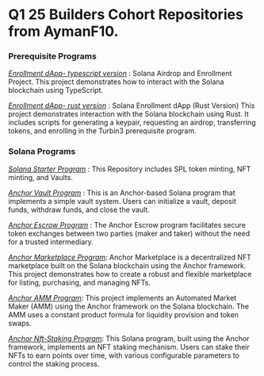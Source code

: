 <h1>Q1 25 Builders Cohort Repositories from AymanF10.</h1>

<h3>Prerequisite Programs</h3>

[*Enrollment dApp- typescript version*](https://github.com/AymanF10/Enrollment_dApp_Typescript_version)  : Solana Airdrop and Enrollment Project. This project demonstrates how to interact with the Solana blockchain using TypeScript. 

[*Enrollment dApp- rust version*](https://github.com/AymanF10/Enrollment_dApp_Rust_version) : Solana Enrollment dApp (Rust Version)
This project demonstrates interaction with the Solana blockchain using Rust. It includes scripts for generating a keypair, requesting an airdrop, transferring tokens, and enrolling in the Turbin3 prerequisite program.

<h3>Solana Programs</h3>

[*Solana Starter Program*](https://github.com/AymanF10/solana-starter) : This Repository includes SPL token minting, NFT minting, and Vaults.

[*Anchor Vault Program*](https://github.com/AymanF10/anchor_vault) : This is an Anchor-based Solana program that implements a simple vault system. Users can initialize a vault, deposit funds, withdraw funds, and close the vault.

[*Anchor Escrow Program*](https://github.com/AymanF10/anchor_escrow) : The Anchor Escrow program facilitates secure token exchanges between two parties (maker and taker) without the need for a trusted intermediary.

[*Anchor Marketplace Program*](https://github.com/AymanF10/anchor_marketplace): Anchor Marketplace is a decentralized NFT marketplace built on the Solana blockchain using the Anchor framework. This project demonstrates how to create a robust and flexible marketplace for listing, purchasing, and managing NFTs.

[*Anchor AMM Program*](https://github.com/AymanF10/anchor_amm): This project implements an Automated Market Maker (AMM) using the Anchor framework on the Solana blockchain. The AMM uses a constant product formula for liquidity provision and token swaps.

[*Anchor Nft-Staking Program*](https://github.com/AymanF10/anchor_nft_staking): This Solana program, built using the Anchor framework, implements an NFT staking mechanism. Users can stake their NFTs to earn points over time, with various configurable parameters to control the staking process.



